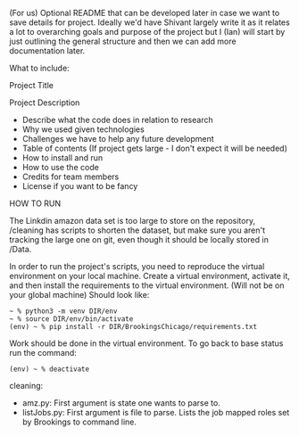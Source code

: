 (For us) Optional README that can be developed later in case we want to save details for project. Ideally we'd have Shivant largely write it as it relates a lot to overarching goals and purpose of the project but I (Ian) will start by just outlining the general structure and then  we can add more documentation later.

What to include:

Project Title

Project Description
  - Describe what the code does in relation to research
  - Why we used given technologies
  - Challenges we have to help any future development
  - Table of contents (If project gets large - I don't expect it will be needed)
  - How to install and run
  - How to use the code
  - Credits for team members
  - License if you want to be fancy

HOW TO RUN

The Linkdin amazon data set is too large to store on the repository, /cleaning has scripts to shorten the dataset, but make sure you aren't tracking the large one on git, even though it should be locally stored in /Data.

In order to run the project's scripts, you need to reproduce the virtual environment on your local machine. Create a virtual environment, activate it, and then install the requirements to the virtual environment. (Will not be on your global machine) Should look like:

```
~ % python3 -m venv DIR/env
~ % source DIR/env/bin/activate
(env) ~ % pip install -r DIR/BrookingsChicago/requirements.txt
```

Work should be done in the virtual environment. To go back to base status run the command:

```
(env) ~ % deactivate
```


cleaning:
  - amz.py: First argument is state one wants to parse to.
  - listJobs.py: First argument is file to parse. Lists the job mapped roles set by Brookings to command line.
